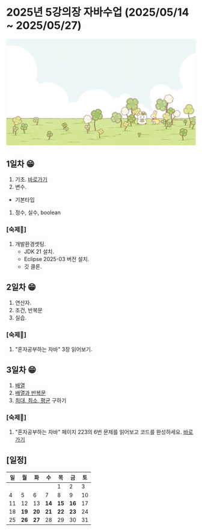 # 2025년 5강의장 자바수업 (2025/05/14 ~ 2025/05/27)
![main](https://github.com/changholee2010/HelloWorld/blob/master/HelloWorld/images/nice.jpeg)

## **1일차** 😁
1. 기초. [바로가기](https://github.com/changholee2010/HelloWorld/blob/master/HelloWorld/src/com/yedam/condition/IfExe.java)
2. 변수.
  - 기본타입
  1) 정수, 실수, boolean
  
### [숙제🛒]
1. 개발환경셋팅.
   - JDK 21 설치.
   - Eclipse 2025-03 버전 설치.
   - 깃 클론.


## **2일차** 😁
1. 연산자.
2. 조건, 반복문
3. 실습.

### [숙제🛒]
1. "혼자공부하는 자바" 3장 읽어보기.

## **3일차** 😁
1. [배열]
2. [배열과 반복문]
3. [최대, 최소, 평균] 구하기

[배열]: https://github.com/changholee2010/HelloWorld/blob/master/HelloWorld/src/com/yedam/ref/NullExe.java
[배열과 반복문]: https://github.com/changholee2010/HelloWorld/blob/master/HelloWorld/src/com/yedam/ref/ArrayExe.java
[최대, 최소, 평균]: https://github.com/changholee2010/HelloWorld/blob/master/HelloWorld/src/com/yedam/ref/ArrayExe1.java

### [숙제🛒]
1. "혼자공부하는 자바" 페이지 223의 6번 문제를 읽어보고 코드를 완성하세요.
[바로가기](https://github.com/changholee2010/HelloWorld/blob/master/HelloWorld/src/com/yedam/ref/TodoExe.java)



## [일정]
|일|월|화|수|목|금|토|
|---|---|---|---|---|---|---|
| | | | |1|2|3|
|4|5|6|7|8|9|10|
|11|12|13|**14**|**15**|**16**|17|
|18|**19**|**20**|**21**|**22**|**23**|24|
|25|**26**|**27**|28|29|30|31|
